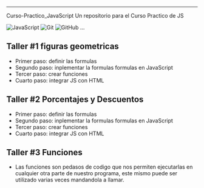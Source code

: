 

---

Curso-Practico_JavaScript
Un repositorio para el Curso Practico de JS

![JavaScript](https://img.shields.io/badge/javascript-%23323330.svg?style=for-the-badge&logo=javascript&logoColor=%23F7DF1E) ![Git](https://img.shields.io/badge/git-%23F05033.svg?style=for-the-badge&logo=git&logoColor=white) ![GitHub](https://img.shields.io/badge/github-%23121011.svg?style=for-the-badge&logo=github&logoColor=white)
...

## Taller #1 figuras geometricas

- Primer paso: definir las formulas 
- Segundo paso: inplementar la formulas formulas en JavaScript
- Tercer paso: crear funciones
- Cuarto paso: integrar JS con HTML

## Taller #2 Porcentajes y Descuentos

- Primer paso: definir las formulas 
- Segundo paso: inplementar la formulas formulas en JavaScript
- Tercer paso: crear funciones
- Cuarto paso: integrar JS con HTML

## Taller #3 Funciones
- Las funciones son pedasos de codigo que nos permiten ejecutarlas en cualquier otra parte de nuestro programa, este mismo puede ser utilizado varias veces
mandandola a llamar.  


